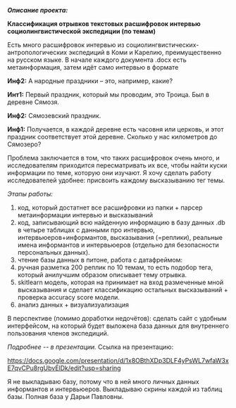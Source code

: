 <b><i>Описание проекта: </i> </b>

<b> Классификация отрывков текстовых расшифровок интервью социолингвистической экспедиции (по темам)</b>

Есть много расшифровок интервью из социолингвистических-антропологических экспедиций в Коми и Карелию, преимущественно на русском языке. В начале каждого документа .docx есть метаинформация, затем идёт само интервью в формате


<b>Инф2:</b> А народные праздники – это, например, какие?

<b>Инт1:</b> Первый праздник, который мы проводим, это Троица. Был в деревне Сямозя.

<b>Инф2:</b> Сямозевский праздник.

<b>Инф1:</b> Получается, в каждой деревне есть часовня или церковь, и этот праздник соответствует этой деревне. Сколько у нас километров до Сямозеро?


Проблема заключается в том, что таких расшифровок очень много, и исследователям приходится пересматривать их все, чтобы найти куски информации по теме, которую они изучают. Я хочу сделать работу исследователей удобнее: присвоить каждому высказыванию тег темы.

<i> Этапы работы: </i> 
1) код, который достатнет все расшифровки из папки + парсер метаинформации интервью и высказываний
2) код, записывающий всю найденную информацию в базу данных .db в четыре таблицах с данными про интервью, интервьюеров+информантов, высказывания (=реплики), реальные имена информантов и интервьюеров (отдельно для безопасности персональных данных).
3) чтение базы данных в питоне, работа с датафреймом:
4) ручная разметка 200 реплик по 10 темам, то есть подобор тега, который анилучшим образом описывает тему отрывка.
5) skitlearn модель, которая на принимает на вход размеченные мной высказывания и сделает классификацию остальных высказываний + проверка accuracy score модели.
4) анализ данных + визуализуализация

В перспективе (помимо доработки недочётов):
сделать сайт с удобным интерфейсом, на который будет выложена база данных для внутреннего пользования членов экспедиций.

<i> Подробнее -- в презентации.</i> 
Ссылка на презентацию:

https://docs.google.com/presentation/d/1x8OBthXDp3DLF4yPsWL7wfaW3xE7qvCPu8rgUbvElDk/edit?usp=sharing

Я не выкладываю базу, потому что в ней много личных данных информантов и интервьюеров. Выкладываю скрины каждой из таблиц базы. Полная база у Дарьи Павловны.
